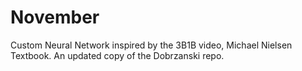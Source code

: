 # November
Custom Neural Network inspired by the 3B1B video, Michael Nielsen Textbook. An updated copy of the Dobrzanski repo. 
